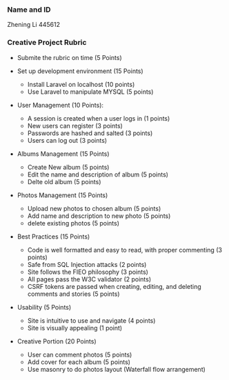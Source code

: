 ### Name and ID
Zhening Li 445612

### Creative Project Rubric
- Submite the rubric on time (5 Points)


- Set up development environment (15 Points)
    - Install Laravel on localhost (10 points)
    - Use Laravel to manipulate MYSQL (5 points)


- User Management (10 Points):
    - A session is created when a user logs in (1 points) 
    - New users can register (3 points)
    - Passwords are hashed and salted (3 points)
    - Users can log out (3 points)


- Albums Management (15 Points)
    - Create New album (5 points)
    - Edit the name and description of album (5 points)
    - Delte old album (5 points)


- Photos Management (15 Points)
    - Upload new photos to chosen album (5 points)
    - Add name and description to new photo (5 points)
    - delete existing photos (5 points)
 

- Best Practices (15 Points)
    - Code is well formatted and easy to read, with proper commenting (3 points)
    - Safe from SQL Injection attacks (2 points)
    - Site follows the FIEO philosophy (3 points)
    - All pages pass the W3C validator (2 points)
    - CSRF tokens are passed when creating, editing, and deleting comments and stories (5 points)


- Usability (5 Points)
    - Site is intuitive to use and navigate (4 points)
    - Site is visually appealing (1 point)


- Creative Portion (20 Points)
    - User can comment photos (5 points)
    - Add cover for each album (5 points)
    - Use masonry to do  photos layout (Waterfall flow arrangement)